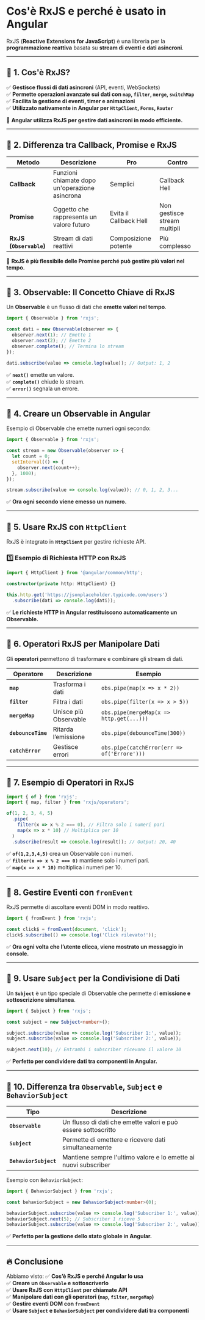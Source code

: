 # Cos'è RxJS e perché è usato in Angular

RxJS (**Reactive Extensions for JavaScript**) è una libreria per la **programmazione reattiva** basata su **stream di eventi e dati asincroni**.

---

## 📌 1. Cos'è RxJS?

✅ **Gestisce flussi di dati asincroni** (API, eventi, WebSockets)  
✅ **Permette operazioni avanzate sui dati con `map`, `filter`, `merge`, `switchMap`**  
✅ **Facilita la gestione di eventi, timer e animazioni**  
✅ **Utilizzato nativamente in Angular per `HttpClient`, `Forms`, `Router`**  

📌 **Angular utilizza RxJS per gestire dati asincroni in modo efficiente.**  

---

## 📌 2. Differenza tra Callback, Promise e RxJS

| Metodo | Descrizione | Pro | Contro |
|--------|------------|----|------|
| **Callback** | Funzioni chiamate dopo un'operazione asincrona | Semplici | Callback Hell |
| **Promise** | Oggetto che rappresenta un valore futuro | Evita il Callback Hell | Non gestisce stream multipli |
| **RxJS (`Observable`)** | Stream di dati reattivi | Composizione potente | Più complesso |

📌 **RxJS è più flessibile delle Promise perché può gestire più valori nel tempo.**

---

## 📌 3. Observable: Il Concetto Chiave di RxJS

Un **Observable** è un flusso di dati che **emette valori nel tempo**.

```typescript
import { Observable } from 'rxjs';

const dati = new Observable(observer => {
  observer.next(1); // Emette 1
  observer.next(2); // Emette 2
  observer.complete(); // Termina lo stream
});

dati.subscribe(value => console.log(value)); // Output: 1, 2
````

✅ **`next()`** emette un valore.  
✅ **`complete()`** chiude lo stream.  
✅ **`error()`** segnala un errore.

---

## 📌 4. Creare un Observable in Angular

Esempio di Observable che emette numeri ogni secondo:

```typescript
import { Observable } from 'rxjs';

const stream = new Observable(observer => {
  let count = 0;
  setInterval(() => {
    observer.next(count++);
  }, 1000);
});

stream.subscribe(value => console.log(value)); // 0, 1, 2, 3...
```

✅ **Ora ogni secondo viene emesso un numero.**

---

## 📌 5. Usare RxJS con `HttpClient`

RxJS è integrato in **`HttpClient`** per gestire richieste API.

### **1️⃣ Esempio di Richiesta HTTP con RxJS**

```typescript
import { HttpClient } from '@angular/common/http';

constructor(private http: HttpClient) {}

this.http.get('https://jsonplaceholder.typicode.com/users')
  .subscribe(dati => console.log(dati));
```

✅ **Le richieste HTTP in Angular restituiscono automaticamente un Observable.**

---

## 📌 6. Operatori RxJS per Manipolare Dati

Gli **operatori** permettono di trasformare e combinare gli stream di dati.

|Operatore|Descrizione|Esempio|
|---|---|---|
|**`map`**|Trasforma i dati|`obs.pipe(map(x => x * 2))`|
|**`filter`**|Filtra i dati|`obs.pipe(filter(x => x > 5))`|
|**`mergeMap`**|Unisce più Observable|`obs.pipe(mergeMap(x => http.get(...)))`|
|**`debounceTime`**|Ritarda l’emissione|`obs.pipe(debounceTime(300))`|
|**`catchError`**|Gestisce errori|`obs.pipe(catchError(err => of('Errore')))`|

---

## 📌 7. Esempio di Operatori in RxJS

```typescript
import { of } from 'rxjs';
import { map, filter } from 'rxjs/operators';

of(1, 2, 3, 4, 5)
  .pipe(
    filter(x => x % 2 === 0), // Filtra solo i numeri pari
    map(x => x * 10) // Moltiplica per 10
  )
  .subscribe(result => console.log(result)); // Output: 20, 40
```

✅ **`of(1,2,3,4,5)`** crea un Observable con i numeri.  
✅ **`filter(x => x % 2 === 0)`** mantiene solo i numeri pari.  
✅ **`map(x => x * 10)`** moltiplica i numeri per 10.

---

## 📌 8. Gestire Eventi con `fromEvent`

RxJS permette di ascoltare eventi DOM in modo reattivo.

```typescript
import { fromEvent } from 'rxjs';

const click$ = fromEvent(document, 'click');
click$.subscribe(() => console.log('Click rilevato!'));
```

✅ **Ora ogni volta che l’utente clicca, viene mostrato un messaggio in console.**

---

## 📌 9. Usare `Subject` per la Condivisione di Dati

Un **`Subject`** è un tipo speciale di Observable che permette di **emissione e sottoscrizione simultanea**.

```typescript
import { Subject } from 'rxjs';

const subject = new Subject<number>();

subject.subscribe(value => console.log('Subscriber 1:', value));
subject.subscribe(value => console.log('Subscriber 2:', value));

subject.next(10); // Entrambi i subscriber ricevono il valore 10
```

✅ **Perfetto per condividere dati tra componenti in Angular.**

---

## 📌 10. Differenza tra `Observable`, `Subject` e `BehaviorSubject`

|Tipo|Descrizione|
|---|---|
|**`Observable`**|Un flusso di dati che emette valori e può essere sottoscritto|
|**`Subject`**|Permette di emettere e ricevere dati simultaneamente|
|**`BehaviorSubject`**|Mantiene sempre l'ultimo valore e lo emette ai nuovi subscriber|

Esempio con `BehaviorSubject`:

```typescript
import { BehaviorSubject } from 'rxjs';

const behaviorSubject = new BehaviorSubject<number>(0);

behaviorSubject.subscribe(value => console.log('Subscriber 1:', value));
behaviorSubject.next(5); // Subscriber 1 riceve 5
behaviorSubject.subscribe(value => console.log('Subscriber 2:', value)); // Subscriber 2 riceve subito 5
```

✅ **Perfetto per la gestione dello stato globale in Angular.**

---

## 🔥 Conclusione

Abbiamo visto: ✅ **Cos’è RxJS e perché Angular lo usa**  
✅ **Creare un `Observable` e sottoscriverlo**  
✅ **Usare RxJS con `HttpClient` per chiamate API**  
✅ **Manipolare dati con gli operatori (`map`, `filter`, `mergeMap`)**  
✅ **Gestire eventi DOM con `fromEvent`**  
✅ **Usare `Subject` e `BehaviorSubject` per condividere dati tra componenti**
